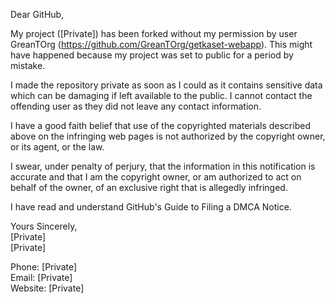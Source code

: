 Dear GitHub,

My project ([Private]) has been forked without my permission by user GreanTOrg (https://github.com/GreanTOrg/getkaset-webapp). This might have happened because my project was set to public for a period by mistake. 

I made the repository private as soon as I could as it contains sensitive data which can be damaging if left available to the public. I cannot contact the offending user as they did not leave any contact information.

I have a good faith belief that use of the copyrighted materials described above on the infringing web pages is not authorized by the copyright owner, or its agent, or the law.

I swear, under penalty of perjury, that the information in this notification is accurate and that I am the copyright owner, or am authorized to act on behalf of the owner, of an exclusive right that is allegedly infringed.

I have read and understand GitHub's Guide to Filing a DMCA Notice.

Yours Sincerely,  
[Private]  
[Private]

Phone: [Private]  
Email: [Private]  
Website:  [Private]  
